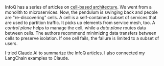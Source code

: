 InfoQ has a series of articles on
[cell-based architecture](https://www.infoq.com/articles/cell-based-architecture-2024-series/).
We went from a monolith to microservices.  Now, the pendulum is swinging back
and people are "re-discovering" cells.  A cell is a self-contained subset of
services that are used to partition traffic.  It picks up elements from service
mesh, too.  A _control plane_ helps to manage the cell, while a _data plane_
routes data between cells.  The authors recommend minimizing data transfers
between cells to preserve isolation.  If one cell fails, the failure is limited
to a subset of users.

I tried [Claude AI](https://claude.ai/) to summarize the InfoQ articles.  I also
connected my LangChain examples to Claude.
